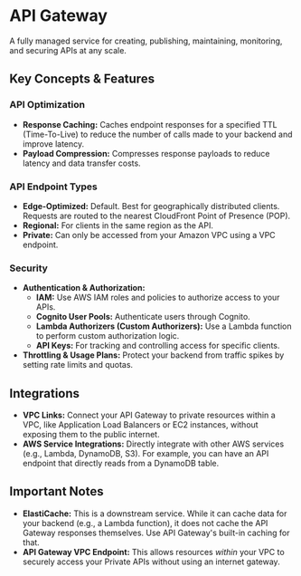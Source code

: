 # API Gateway

A fully managed service for creating, publishing, maintaining, monitoring, and securing APIs at any scale.

## Key Concepts & Features

### API Optimization

- **Response Caching:** Caches endpoint responses for a specified TTL (Time-To-Live) to reduce the number of calls made to your backend and improve latency.
- **Payload Compression:** Compresses response payloads to reduce latency and data transfer costs.

### API Endpoint Types

- **Edge-Optimized:** Default. Best for geographically distributed clients. Requests are routed to the nearest CloudFront Point of Presence (POP).
- **Regional:** For clients in the same region as the API.
- **Private:** Can only be accessed from your Amazon VPC using a VPC endpoint.

### Security

- **Authentication & Authorization:**
  - **IAM:** Use AWS IAM roles and policies to authorize access to your APIs.
  - **Cognito User Pools:** Authenticate users through Cognito.
  - **Lambda Authorizers (Custom Authorizers):** Use a Lambda function to perform custom authorization logic.
  - **API Keys:** For tracking and controlling access for specific clients.
- **Throttling & Usage Plans:** Protect your backend from traffic spikes by setting rate limits and quotas.

## Integrations

- **VPC Links:** Connect your API Gateway to private resources within a VPC, like Application Load Balancers or EC2 instances, without exposing them to the public internet.
- **AWS Service Integrations:** Directly integrate with other AWS services (e.g., Lambda, DynamoDB, S3). For example, you can have an API endpoint that directly reads from a DynamoDB table.

## Important Notes

- **ElastiCache:** This is a downstream service. While it can cache data for your backend (e.g., a Lambda function), it does not cache the API Gateway responses themselves. Use API Gateway's built-in caching for that.
- **API Gateway VPC Endpoint:** This allows resources _within_ your VPC to securely access your Private APIs without using an internet gateway.
